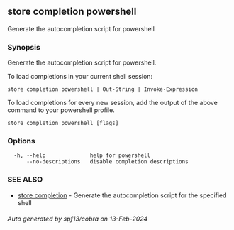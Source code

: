 ## store completion powershell

Generate the autocompletion script for powershell

### Synopsis

Generate the autocompletion script for powershell.

To load completions in your current shell session:

	store completion powershell | Out-String | Invoke-Expression

To load completions for every new session, add the output of the above command
to your powershell profile.


```
store completion powershell [flags]
```

### Options

```
  -h, --help              help for powershell
      --no-descriptions   disable completion descriptions
```

### SEE ALSO

* [store completion](store_completion.md)	 - Generate the autocompletion script for the specified shell

###### Auto generated by spf13/cobra on 13-Feb-2024
